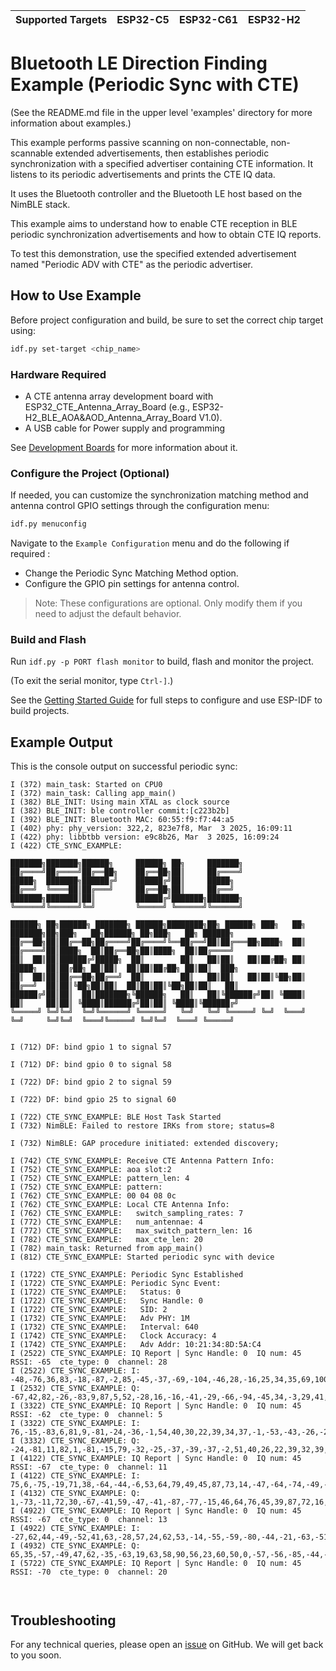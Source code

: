 | Supported Targets | ESP32-C5 | ESP32-C61 | ESP32-H2 |
| ----------------- | -------- | --------- | -------- |

# Bluetooth LE Direction Finding Example (Periodic Sync with CTE) 

(See the README.md file in the upper level 'examples' directory for more information about examples.)

This example performs passive scanning on non-connectable, non-scannable extended advertisements, then establishes periodic synchronization with a specified advertiser containing CTE information. It listens to its periodic advertisements and prints the CTE IQ data.

It uses the Bluetooth controller and the Bluetooth LE host based on the NimBLE stack.

This example aims to understand how to enable CTE reception in BLE periodic synchronization advertisements and how to obtain CTE IQ reports.

To test this demonstration, use the specified extended advertisement named "Periodic ADV with CTE" as the periodic advertiser.


## How to Use Example

Before project configuration and build, be sure to set the correct chip target using:

```bash
idf.py set-target <chip_name>
```

### Hardware Required

* A CTE antenna array development board with ESP32_CTE_Antenna_Array_Board (e.g., ESP32-H2_BLE_AOA&AOD_Antenna_Array_Board V1.0).
* A USB cable for Power supply and programming

See [Development Boards](https://www.espressif.com/en/products/devkits) for more information about it.

### Configure the Project (Optional)

If needed, you can customize the synchronization matching method and antenna control GPIO settings through the configuration menu:

```bash
idf.py menuconfig
```

Navigate to the `Example Configuration` menu and do the following if required :

* Change the Periodic Sync Matching Method option.
* Configure the GPIO pin settings for antenna control.

> Note: These configurations are optional. Only modify them if you need to adjust the default behavior. 

### Build and Flash

Run `idf.py -p PORT flash monitor` to build, flash and monitor the project.

(To exit the serial monitor, type ``Ctrl-]``.)

See the [Getting Started Guide](https://idf.espressif.com/) for full steps to configure and use ESP-IDF to build projects.

## Example Output

This is the console output on successful periodic sync:

```
I (372) main_task: Started on CPU0
I (372) main_task: Calling app_main()
I (382) BLE_INIT: Using main XTAL as clock source
I (382) BLE_INIT: ble controller commit:[c223b2b]
I (392) BLE_INIT: Bluetooth MAC: 60:55:f9:f7:44:a5
I (402) phy: phy_version: 322,2, 823e7f8, Mar  3 2025, 16:09:11
I (422) phy: libbtbb version: e9c8b26, Mar  3 2025, 16:09:24
I (422) CTE_SYNC_EXAMPLE: 

███████╗███████╗██████╗     ██████╗ ██╗     ███████╗                                                                      
██╔════╝██╔════╝██╔══██╗    ██╔══██╗██║     ██╔════╝                                                                      
█████╗  ███████╗██████╔╝    ██████╔╝██║     █████╗                                                                        
██╔══╝  ╚════██║██╔═══╝     ██╔══██╗██║     ██╔══╝                                                                        
███████╗███████║██║         ██████╔╝███████╗███████╗                                                                      
╚══════╝╚══════╝╚═╝         ╚═════╝ ╚══════╝╚══════╝                                                                      
                                                                                                                          
██████╗ ██╗██████╗ ███████╗ ██████╗████████╗██╗ ██████╗ ███╗   ██╗    ███████╗██╗███╗   ██╗██████╗ ██╗███╗   ██╗ ██████╗  
██╔══██╗██║██╔══██╗██╔════╝██╔════╝╚══██╔══╝██║██╔═══██╗████╗  ██║    ██╔════╝██║████╗  ██║██╔══██╗██║████╗  ██║██╔════╝  
██║  ██║██║██████╔╝█████╗  ██║        ██║   ██║██║   ██║██╔██╗ ██║    █████╗  ██║██╔██╗ ██║██║  ██║██║██╔██╗ ██║██║  ███╗ 
██║  ██║██║██╔══██╗██╔══╝  ██║        ██║   ██║██║   ██║██║╚██╗██║    ██╔══╝  ██║██║╚██╗██║██║  ██║██║██║╚██╗██║██║   ██║ 
██████╔╝██║██║  ██║███████╗╚██████╗   ██║   ██║╚██████╔╝██║ ╚████║    ██║     ██║██║ ╚████║██████╔╝██║██║ ╚████║╚██████╔╝ 
╚═════╝ ╚═╝╚═╝  ╚═╝╚══════╝ ╚═════╝   ╚═╝   ╚═╝ ╚═════╝ ╚═╝  ╚═══╝    ╚═╝     ╚═╝╚═╝  ╚═══╝╚═════╝ ╚═╝╚═╝  ╚═══╝ ╚═════╝  
                                                                                                                          

I (712) DF: bind gpio 1 to signal 57

I (712) DF: bind gpio 0 to signal 58

I (722) DF: bind gpio 2 to signal 59

I (722) DF: bind gpio 25 to signal 60

I (722) CTE_SYNC_EXAMPLE: BLE Host Task Started
I (732) NimBLE: Failed to restore IRKs from store; status=8

I (732) NimBLE: GAP procedure initiated: extended discovery; 

I (742) CTE_SYNC_EXAMPLE: Receive CTE Antenna Pattern Info:
I (752) CTE_SYNC_EXAMPLE: aoa slot:2
I (752) CTE_SYNC_EXAMPLE: pattern_len: 4
I (752) CTE_SYNC_EXAMPLE: pattern:
I (762) CTE_SYNC_EXAMPLE: 00 04 08 0c
I (762) CTE_SYNC_EXAMPLE: Local CTE Antenna Info:
I (762) CTE_SYNC_EXAMPLE:   switch_sampling_rates: 7
I (772) CTE_SYNC_EXAMPLE:   num_antennae: 4
I (772) CTE_SYNC_EXAMPLE:   max_switch_pattern_len: 16
I (782) CTE_SYNC_EXAMPLE:   max_cte_len: 20
I (782) main_task: Returned from app_main()
I (812) CTE_SYNC_EXAMPLE: Started periodic sync with device

I (1722) CTE_SYNC_EXAMPLE: Periodic Sync Established
I (1722) CTE_SYNC_EXAMPLE: Periodic Sync Event:
I (1722) CTE_SYNC_EXAMPLE:   Status: 0
I (1722) CTE_SYNC_EXAMPLE:   Sync Handle: 0
I (1722) CTE_SYNC_EXAMPLE:   SID: 2
I (1732) CTE_SYNC_EXAMPLE:   Adv PHY: 1M
I (1732) CTE_SYNC_EXAMPLE:   Interval: 640
I (1742) CTE_SYNC_EXAMPLE:   Clock Accuracy: 4
I (1742) CTE_SYNC_EXAMPLE:   Adv Addr: 10:21:34:8D:5A:C4
I (2522) CTE_SYNC_EXAMPLE: IQ Report | Sync Handle: 0  IQ num: 45  RSSI: -65  cte_type: 0  channel: 28
I (2522) CTE_SYNC_EXAMPLE: I: -48,-76,36,83,-18,-87,-2,85,-45,-37,-69,-104,-46,28,-16,25,34,35,69,100,45,-39,11,-35,-44,-32,-68,-97,-46,32,-7,29,41,32,70,93,40,-35,5,-35,-51,-34,-72,-101,48,
I (2532) CTE_SYNC_EXAMPLE: Q: -67,42,82,-26,-83,9,87,5,52,-28,16,-16,-41,-29,-66,-94,-45,34,-3,29,41,34,71,107,46,-29,13,-26,-45,-29,-70,-90,-47,37,-1,40,51,36,71,100,43,-32,-1,-27,-37,
I (3322) CTE_SYNC_EXAMPLE: IQ Report | Sync Handle: 0  IQ num: 45  RSSI: -62  cte_type: 0  channel: 5
I (3322) CTE_SYNC_EXAMPLE: I: 76,-15,-83,6,81,9,-81,-24,-36,-1,54,40,30,22,39,34,37,-1,-53,-43,-26,-24,-41,-38,-38,-2,48,42,24,23,42,36,38,1,-50,-39,-24,-24,-43,-36,-39,-5,46,39,46,
I (3332) CTE_SYNC_EXAMPLE: Q: -24,-81,11,82,1,-81,-15,79,-32,-25,-37,-39,-37,-2,51,40,26,22,39,32,39,-2,-52,-41,-29,-24,-43,-36,-42,-1,49,36,26,22,42,35,38,-1,-49,-41,-28,-25,-45,-38,17,
I (4122) CTE_SYNC_EXAMPLE: IQ Report | Sync Handle: 0  IQ num: 45  RSSI: -67  cte_type: 0  channel: 11
I (4122) CTE_SYNC_EXAMPLE: I: 75,6,-75,-19,71,38,-64,-44,-6,53,64,79,49,45,87,73,14,-47,-64,-74,-49,-39,-89,-67,-9,52,61,86,47,44,87,72,18,-45,-59,-77,-46,-39,-90,-72,-12,50,57,86,23,
I (4132) CTE_SYNC_EXAMPLE: Q: 1,-73,-11,72,30,-67,-41,59,-47,-41,-87,-77,-15,46,64,76,45,39,87,72,16,-51,-60,-84,-49,-43,-90,-72,-13,51,63,79,47,41,92,70,15,-50,-59,-79,-50,-44,-92,-69,42,
I (4922) CTE_SYNC_EXAMPLE: IQ Report | Sync Handle: 0  IQ num: 45  RSSI: -67  cte_type: 0  channel: 13
I (4922) CTE_SYNC_EXAMPLE: I: -27,62,44,-49,-52,41,63,-28,57,24,62,53,-14,-55,-59,-80,-44,-21,-63,-51,8,68,50,93,59,26,56,53,-2,-52,-54,-87,-53,-13,-64,-45,21,67,56,87,48,22,63,50,-41,
I (4932) CTE_SYNC_EXAMPLE: Q: 65,35,-57,-49,47,62,-35,-63,19,63,58,90,56,23,60,50,0,-57,-56,-85,-44,-14,-58,-47,17,56,61,79,43,17,68,48,-12,-66,-56,-90,-56,-19,-57,-56,7,51,60,87,-12,
I (5722) CTE_SYNC_EXAMPLE: IQ Report | Sync Handle: 0  IQ num: 45  RSSI: -70  cte_type: 0  channel: 20



```

## Troubleshooting

For any technical queries, please open an [issue](https://github.com/espressif/esp-idf/issues) on GitHub. We will get back to you soon.
